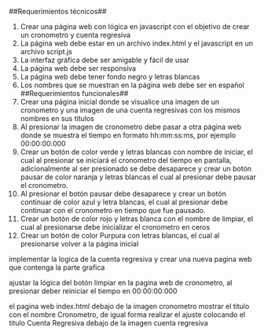 ##Requerimientos técnicos##
1. Crear una página web con lógica en javascript con el objetivo de crear un cronometro y cuenta regresiva
2. La página web debe estar en un archivo index.html y el javascript en un archivo script.js
3. La interfaz gráfica debe ser amigable y fácil de usar
4. La página web debe ser responsiva
5. La página web debe tener fondo negro y letras blancas
6. Los nombres que se muestran en la página web debe ser en español
##Requerimientos funcionales##
1. Crear una página inicial donde se visualice una imagen de un cronometro y una imagen de una cuenta regresivas con los mismos nombres en sus títulos
2. Al presionar la imagen de cronometro debe pasar a otra página web donde se muestra el tiempo en formato hh:mm:ss:ms, por ejemplo 00:00:00:000
3. Crear un botón de color verde y letras blancas con nombre de iniciar, el cual al presionar se iniciará el cronometro del tiempo en pantalla, adicionalmente al ser presionado se debe desaparece y crear un botón pausar de color naranja y letras blancas el cual al presionar debe pausar el cronometro.
4. Al presionar el botón pausar debe desaparece y crear un botón continuar de color azul y letra blancas, el cual al presionar debe continuar con el cronometro en tiempo que fue pausado.
5. Crear un botón de color rojo y letras blanca con el nombre de limpiar, el cual al presionarse debe inicializar el cronometro en ceros 
6. Crear un botón de color Purpura con letras blancas, el cual al presionarse volver a la página inicial


implementar la logica de la cuenta regresiva y crear una nueva pagina web que contenga la parte grafica


ajustar la lógica del botón limpiar en la pagina web de cronometro, al presionar deber reiniciar el tiempo en 00:00:00:000

el pagina web index.html  debajo de la imagen cronometro mostrar el titulo con el nombre Cronometro, de igual forma realizar el ajuste colocando el titulo Cuenta Regresiva debajo de la imagen cuenta regresiva